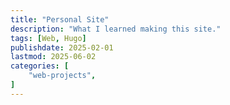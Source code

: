 ```yaml
---
title: "Personal Site"
description: "What I learned making this site."
tags: [Web, Hugo]
publishdate: 2025-02-01
lastmod: 2025-06-02
categories: [
    "web-projects",
]
---
```


